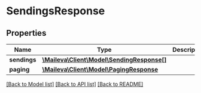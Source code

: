 # SendingsResponse

## Properties
Name | Type | Description | Notes
------------ | ------------- | ------------- | -------------
**sendings** | [**\Maileva\Client\Model\SendingResponse[]**](SendingResponse.md) |  | 
**paging** | [**\Maileva\Client\Model\PagingResponse**](PagingResponse.md) |  | 

[[Back to Model list]](../../README.md#documentation-for-models) [[Back to API list]](../../README.md#documentation-for-api-endpoints) [[Back to README]](../../README.md)

